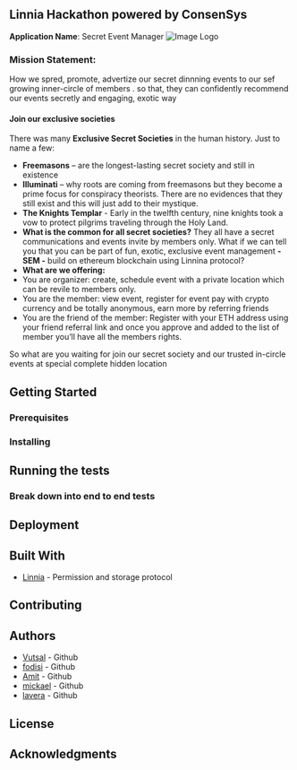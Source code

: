 ## Linnia Hackathon powered by ConsenSys

**Application Name**: Secret Event Manager
![Image Logo](https://github.com/vutsalsinghal/linnia-hackathon/blob/master/Logo_SEM.jpg)

### Mission Statement:
How we spred, promote, advertize our secret dinnning events
to our sef growing inner-circle of members . so that, they can confidently recommend
our events secretly and engaging, exotic way


#### Join our exclusive societies
There was many **Exclusive Secret Societies** in the human history. Just to name a few:
* **Freemasons** – are the longest-lasting secret society and still in existence
* **Illuminati** – why roots are coming from freemasons but they become a prime focus for conspiracy theorists. There are no evidences that they still exist and this will just add to their mystique.
* **The Knights Templar** - Early in the twelfth century, nine knights took a vow to protect pilgrims traveling through the Holy Land.
* **What is the common for all secret societies?**  They all have a secret communications and events invite by members only. What if we can tell you that you can be part of fun, exotic, exclusive event management **- SEM -** build on ethereum blockchain using Linnina protocol?
* **What are we offering:**
* You are organizer: create, schedule event with a private location which can be revile to members only.
* You are the member: view event, register for event pay with crypto currency and be totally anonymous, earn more by referring friends
* You are the friend of the member: Register with your ETH address using your friend referral link and once you approve and added to the list of member you’ll have all the members rights.

So what are you waiting for join our secret society and our trusted in-circle events at special complete hidden location

                                         


## Getting Started


### Prerequisites

### Installing

## Running the tests

### Break down into end to end tests

## Deployment

## Built With

* [Linnia](https://github.com/ConsenSys/linnia-box) - Permission and storage protocol


## Contributing

## Authors
* [Vutsal](https://medium.com/linnia/linnia-f4f139a795ef) - Github
* [fodisi](https://github.com/fodisi) - Github
* [Amit](https://github.com/panghalamit) - Github
* [mickael](https://github.com/mickaelgermemont) - Github
* [lavera](https://github.com/laveradesign) - Github


## License


## Acknowledgments

